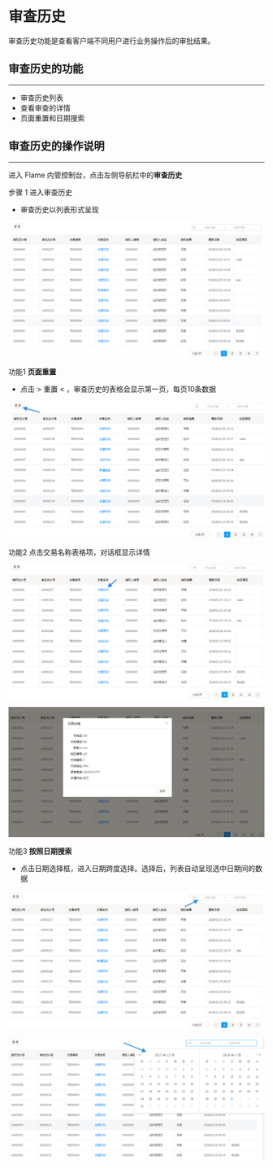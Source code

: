 # 审查历史

审查历史功能是查看客户端不同用户进行业务操作后的审批结果。

## 审查历史的功能

---

* 审查历史列表
* 查看审查的详情
* 页面重置和日期搜索

## 审查历史的操作说明

---

进入 Flame 内管控制台，点击左侧导航栏中的**审查历史**

步骤 1 进入审查历史

* 审查历史以列表形式呈现

![审查历史](./../images/checkHistoryList1.png)


功能1 **页面重置**

* 点击 > 重置 < ，审查历史的表格会显示第一页，每页10条数据

![重置](./../images/checkHistoryList2.png)

功能2 点击交易名称表格项，对话框显示详情

![交易名称项](./../images/checkHistoryList5.png)

![详情](./../images/checkHistoryList6.png)

功能3 **按照日期搜索**

* 点击日期选择框，进入日期跨度选择。选择后，列表自动呈现选中日期间的数据

![同意审批](./../images/checkHistoryList3.png)

![同意审批](./../images/checkHistoryList4.png)
